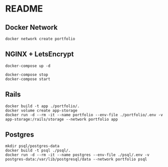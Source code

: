 # README

## Docker Network
```shell
docker network create portfolio
```

## NGINX + LetsEncrypt
```shell
docker-compose up -d

docker-compose stop
docker-compose start
```

## Rails
```shell
docker build -t app ./portfolio/.
docker volume create app-storage
docker run -d --rm -it --name portfolio --env-file ./portfolio/.env -v app-storage:/rails/storage --network portfolio app
```

## Postgres
```shell
mkdir psql/postgres-data
docker build -t psql ./psql/.
docker run -d --rm -it --name postgres --env-file ./psql/.env -v postgres-data:/var/lib/postgresql/data --network portfolio psql